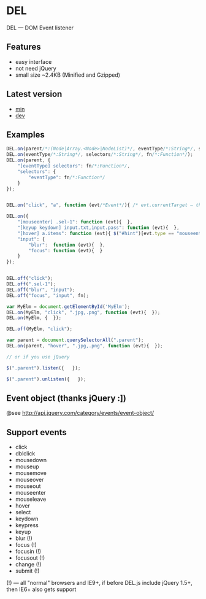 # DEL

DEL —  DOM Event listener


## Features
* easy interface
* not need jQuery
* small size ~2.4KB (Minified and Gzipped)


## Latest version
* [min](./DEL.min.js)
* [dev](./DEL.js)


## Examples
```js
DEL.on(parent/*:(Node|Array.<Node>|NodeList)*/, eventType/*:String*/, selectors/*:String*/, fn/*:Function*/);
DEL.on(eventType/*:String*/, selectors/*:String*/, fn/*:Function*/);
DEL.on(parent, {
	"[eventType] selectors": fn/*:Function*/,
	"selectors": {
		"eventType": fn/*:Function*/
	}
});


DEL.on("click", "a", function (evt/*Event*/){ /* evt.currentTarget — this link */ });

DEL.on({
	"[mouseenter] .sel-1": function (evt){  },
	"[keyup keydown] input.txt,input.pass": function (evt){  },
	"[hover] a.items": function (evt){ $("#hint")[evt.type == "mouseenter" ? "show" : "hide"](); },
	"input": {
		"blur":  function (evt){  },
		"focus": function (evt){  }
	}
});


DEL.off("click");
DEL.off(".sel-1");
DEL.off("blur", "input");
DEL.off("focus", "input", fn);

var MyElm = document.getElementById('MyElm');
DEL.on(MyElm, "click", ".jpg,.png", function (evt){  });
DEL.on(MyElm, {  });

DEL.off(MyElm, "click");

var parent = document.querySelectorAll(".parent");
DEL.on(parent, "hover", ".jpg,.png", function (evt){  });

// or if you use jQuery

$(".parent").listen({   });

$(".parent").unlisten({   });

```


## Event object (thanks jQuery :])
@see http://api.jquery.com/category/events/event-object/



## Support events
* click
* dblclick
* mousedown
* mouseup
* mousemove
* mouseover
* mouseout
* mouseenter
* mouseleave
* hover
* select
* keydown
* keypress
* keyup
* blur (!)
* focus (!)
* focusin (!)
* focusout (!)
* change (!)
* submit (!)

(!) — all "normal" browsers and IE9+, if before DEL.js include jQuery 1.5+, then IE6+ also gets support
